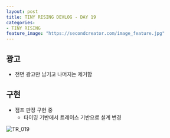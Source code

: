 ```yaml
---
layout: post
title: TINY RISING DEVLOG - DAY 19
categories:
- TINY RISING
feature_image: "https://secondcreator.com/image_feature.jpg"
---
```


## 광고
- 전면 광고만 남기고 나머지는 제거함

## 구현
- 점프 판정 구현 중
  - 타이밍 기반에서 트레이스 기반으로 설계 변경

![TR_019](https://secondcreator.com/blog/imgs/TR_019.png)
